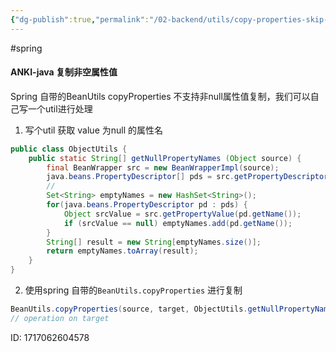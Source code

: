 ```yaml
---
{"dg-publish":true,"permalink":"/02-backend/utils/copy-properties-skip-null/","created":"2024-05-27T15:04:10.000+08:00","updated":"2024-05-30T17:50:04.586+08:00"}
---
```


#spring 
#### ANKI-java 复制非空属性值
Spring 自带的BeanUtils copyProperties 不支持非null属性值复制，我们可以自己写一个util进行处理
1. 写个util 获取 value 为null 的属性名
```java
public class ObjectUtils {
    public static String[] getNullPropertyNames (Object source) {
        final BeanWrapper src = new BeanWrapperImpl(source);
        java.beans.PropertyDescriptor[] pds = src.getPropertyDescriptors();
		//
        Set<String> emptyNames = new HashSet<String>();
        for(java.beans.PropertyDescriptor pd : pds) {
            Object srcValue = src.getPropertyValue(pd.getName());
            if (srcValue == null) emptyNames.add(pd.getName());
        }
        String[] result = new String[emptyNames.size()];
        return emptyNames.toArray(result);
    }
}
```
2. 使用spring 自带的`BeanUtils.copyProperties` 进行复制
```java
BeanUtils.copyProperties(source, target, ObjectUtils.getNullPropertyNames(source));
// operation on target
```
ID: 1717062604578

